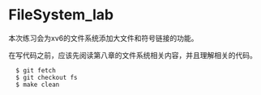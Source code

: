 # FileSystem_lab

本次练习会为xv6的文件系统添加大文件和符号链接的功能。

在写代码之前，应该先阅读第八章的文件系统相关内容，并且理解相关的代码。

```shell
  $ git fetch
  $ git checkout fs
  $ make clean
```